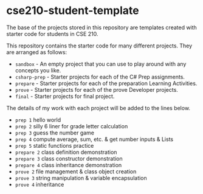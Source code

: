 # cse210-student-template
The base of the projects stored in this repository are templates created with starter code for students in CSE 210. 

This repository contains the starter code for many different projects. They are arranged as follows:

* `sandbox` - An empty project that you can use to play around with any concepts you like.
* `csharp-prep` - Starter projects for each of the C# Prep assignments.
* `prepare` - Starter projects for each of the preparation Learning Activities.
* `prove` - Starter projects for each of the prove Developer projects.
* `final` - Starter projects for final project.

The details of my work with each project will be added to the lines below.

* `prep 1` hello world
* `prep 2` silly 6 liner for grade letter calculation
* `prep 3` guess the number game
* `prep 4` compute average, sum, etc. & get number inputs & Lists
* `prep 5` static functions practice
* `prepare 2` class definition demonstration
* `prepare 3` class constructor demonstration
* `prepare 4` class inheritance demonstration
* `prove 2` file management & class object creation
* `prove 3` string manipulation & variable encapsulation
* `prove 4` inheritance